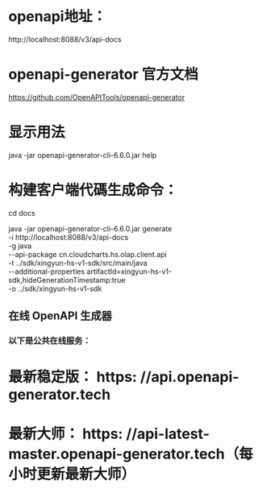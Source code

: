 
# openapi地址：
http://localhost:8088/v3/api-docs

# openapi-generator 官方文档
https://github.com/OpenAPITools/openapi-generator

# 显示用法
java -jar openapi-generator-cli-6.6.0.jar help

# 构建客户端代碼生成命令：
cd docs

java -jar openapi-generator-cli-6.6.0.jar generate \
-i http://localhost:8088/v3/api-docs \
-g java \
--api-package cn.cloudcharts.hs.olap.client.api \
-t ../sdk/xingyun-hs-v1-sdk/src/main/java \
--additional-properties artifactId=xingyun-hs-v1-sdk,hideGenerationTimestamp:true \
-o ../sdk/xingyun-hs-v1-sdk

## 在线 OpenAPI 生成器
### 以下是公共在线服务：

# 最新稳定版： https: //api.openapi-generator.tech
# 最新大师： https: //api-latest-master.openapi-generator.tech（每小时更新最新大师）
